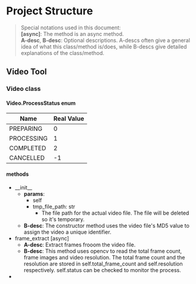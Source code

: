# Project Structure

> Special notations used in this document:  
> **\[async\]**: The method is an async method.  
> **A-desc**, **B-desc**: Optional descriptions. A-descs often give a general idea of what this class/method is/does, while B-descs give detailed explanations of the class/method.

## Video Tool

### Video class

#### Video.ProcessStatus enum

|Name|Real Value|
|-|-|
|PREPARING|0|
|PROCESSING|1|
|COMPLETED|2|
|CANCELLED|-1|

#### methods

- \_\_init\_\_
  - **params**:
    - self
    - tmp_file_path: str
      - The file path for the actual video file. The file will be deleted so it's temporary.
  - **B-desc**: The constructor method uses the video file's MD5 value to assign the video a unique identifier.
- frame_extract \[async\]
  - **A-desc**: Extract frames frooom the video file.
  - **B-desc**: This method uses opencv to read the total frame count, frame images and video resolution. The total frame count and the resolution are stored in self.total_frame_count and self.resolution respectively. self.status can be checked to monitor the process.
- 
